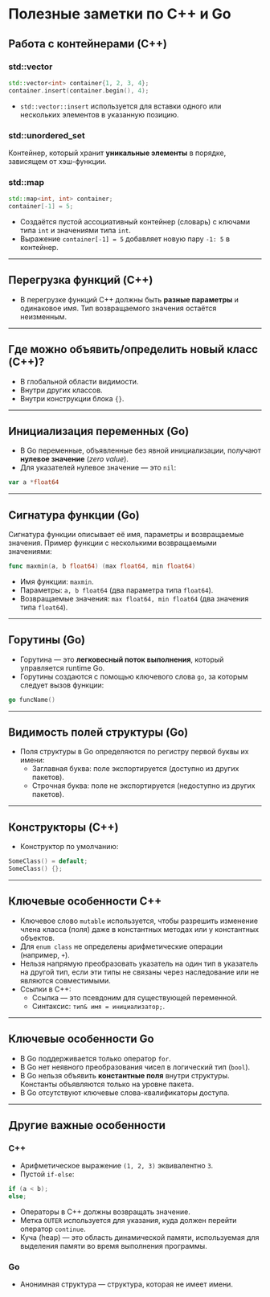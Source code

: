 
# Полезные заметки по C++ и Go

## Работа с контейнерами (C++)
### std::vector
```cpp
std::vector<int> container{1, 2, 3, 4};
container.insert(container.begin(), 4);
```
- `std::vector::insert` используется для вставки одного или нескольких элементов в указанную позицию.

### std::unordered_set
Контейнер, который хранит **уникальные элементы** в порядке, зависящем от хэш-функции.

### std::map
```cpp
std::map<int, int> container;
container[-1] = 5;
```
- Создаётся пустой ассоциативный контейнер (словарь) с ключами типа `int` и значениями типа `int`.
- Выражение `container[-1] = 5` добавляет новую пару `-1: 5` в контейнер.

---

## Перегрузка функций (C++)
- В перегрузке функций C++ должны быть **разные параметры** и одинаковое имя. Тип возвращаемого значения остаётся неизменным.

---

## Где можно объявить/определить новый класс (C++)?
- В глобальной области видимости.
- Внутри других классов.
- Внутри конструкции блока `{}`.

---

## Инициализация переменных (Go)
- В Go переменные, объявленные без явной инициализации, получают **нулевое значение** (*zero value*).
- Для указателей нулевое значение — это `nil`:

```go
var a *float64
```

---

## Сигнатура функции (Go)
Сигнатура функции описывает её имя, параметры и возвращаемые значения.
Пример функции с несколькими возвращаемыми значениями:
```go
func maxmin(a, b float64) (max float64, min float64)
```
- Имя функции: `maxmin`.
- Параметры: `a, b float64` (два параметра типа `float64`).
- Возвращаемые значения: `max float64, min float64` (два значения типа `float64`).

---

## Горутины (Go)
- Горутина — это **легковесный поток выполнения**, который управляется runtime Go.
- Горутины создаются с помощью ключевого слова `go`, за которым следует вызов функции:

```go
go funcName()
```

---

## Видимость полей структуры (Go)
- Поля структуры в Go определяются по регистру первой буквы их имени:
  - Заглавная буква: поле экспортируется (доступно из других пакетов).
  - Строчная буква: поле не экспортируется (недоступно из других пакетов).

---

## Конструкторы (C++)
- Конструктор по умолчанию:
```cpp
SomeClass() = default;
SomeClass() {};
```

---

## Ключевые особенности C++
- Ключевое слово `mutable` используется, чтобы разрешить изменение члена класса (поля) даже в константных методах или у константных объектов.
- Для `enum class` не определены арифметические операции (например, `+`).
- Нельзя напрямую преобразовать указатель на один тип в указатель на другой тип, если эти типы не связаны через наследование или не являются совместимыми.
- Ссылки в C++:
  - Ссылка — это псевдоним для существующей переменной.
  - Синтаксис: `тип& имя = инициализатор;`.

---

## Ключевые особенности Go
- В Go поддерживается только оператор `for`.
- В Go нет неявного преобразования чисел в логический тип (`bool`).
- В Go нельзя объявить **константные поля** внутри структуры. Константы объявляются только на уровне пакета.
- В Go отсутствуют ключевые слова-квалификаторы доступа.

---

## Другие важные особенности
### C++
- Арифметическое выражение `(1, 2, 3)` эквивалентно `3`.
- Пустой `if-else`:
```cpp
if (a < b);
else;
```
- Операторы в C++ должны возвращать значение.
- Метка `OUTER` используется для указания, куда должен перейти оператор `continue`.
- Куча (heap) — это область динамической памяти, используемая для выделения памяти во время выполнения программы.

### Go
- Анонимная структура — структура, которая не имеет имени.
